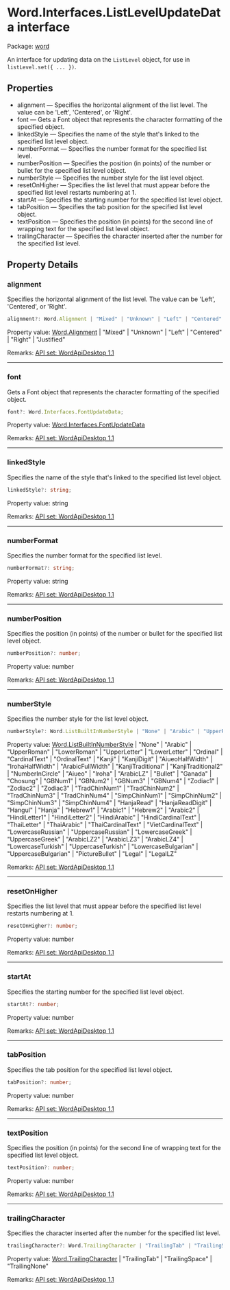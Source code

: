 # Word.Interfaces.ListLevelUpdateData interface

Package: [word](/en-us/javascript/api/word)

An interface for updating data on the `ListLevel` object, for use in `listLevel.set({ ... })`.

## Properties

- alignment — Specifies the horizontal alignment of the list level. The value can be 'Left', 'Centered', or 'Right'.
- font — Gets a Font object that represents the character formatting of the specified object.
- linkedStyle — Specifies the name of the style that's linked to the specified list level object.
- numberFormat — Specifies the number format for the specified list level.
- numberPosition — Specifies the position (in points) of the number or bullet for the specified list level object.
- numberStyle — Specifies the number style for the list level object.
- resetOnHigher — Specifies the list level that must appear before the specified list level restarts numbering at 1.
- startAt — Specifies the starting number for the specified list level object.
- tabPosition — Specifies the tab position for the specified list level object.
- textPosition — Specifies the position (in points) for the second line of wrapping text for the specified list level object.
- trailingCharacter — Specifies the character inserted after the number for the specified list level.

## Property Details

### alignment

Specifies the horizontal alignment of the list level. The value can be 'Left', 'Centered', or 'Right'.

```typescript
alignment?: Word.Alignment | "Mixed" | "Unknown" | "Left" | "Centered" | "Right" | "Justified";
```

Property value:
[Word.Alignment](/en-us/javascript/api/word/word.alignment) | "Mixed" | "Unknown" | "Left" | "Centered" | "Right" | "Justified"

Remarks:
[API set: WordApiDesktop 1.1](/en-us/javascript/api/requirement-sets/word/word-api-requirement-sets)

---

### font

Gets a Font object that represents the character formatting of the specified object.

```typescript
font?: Word.Interfaces.FontUpdateData;
```

Property value:
[Word.Interfaces.FontUpdateData](/en-us/javascript/api/word/word.interfaces.fontupdatedata)

Remarks:
[API set: WordApiDesktop 1.1](/en-us/javascript/api/requirement-sets/word/word-api-requirement-sets)

---

### linkedStyle

Specifies the name of the style that's linked to the specified list level object.

```typescript
linkedStyle?: string;
```

Property value:
string

Remarks:
[API set: WordApiDesktop 1.1](/en-us/javascript/api/requirement-sets/word/word-api-requirement-sets)

---

### numberFormat

Specifies the number format for the specified list level.

```typescript
numberFormat?: string;
```

Property value:
string

Remarks:
[API set: WordApiDesktop 1.1](/en-us/javascript/api/requirement-sets/word/word-api-requirement-sets)

---

### numberPosition

Specifies the position (in points) of the number or bullet for the specified list level object.

```typescript
numberPosition?: number;
```

Property value:
number

Remarks:
[API set: WordApiDesktop 1.1](/en-us/javascript/api/requirement-sets/word/word-api-requirement-sets)

---

### numberStyle

Specifies the number style for the list level object.

```typescript
numberStyle?: Word.ListBuiltInNumberStyle | "None" | "Arabic" | "UpperRoman" | "LowerRoman" | "UpperLetter" | "LowerLetter" | "Ordinal" | "CardinalText" | "OrdinalText" | "Kanji" | "KanjiDigit" | "AiueoHalfWidth" | "IrohaHalfWidth" | "ArabicFullWidth" | "KanjiTraditional" | "KanjiTraditional2" | "NumberInCircle" | "Aiueo" | "Iroha" | "ArabicLZ" | "Bullet" | "Ganada" | "Chosung" | "GBNum1" | "GBNum2" | "GBNum3" | "GBNum4" | "Zodiac1" | "Zodiac2" | "Zodiac3" | "TradChinNum1" | "TradChinNum2" | "TradChinNum3" | "TradChinNum4" | "SimpChinNum1" | "SimpChinNum2" | "SimpChinNum3" | "SimpChinNum4" | "HanjaRead" | "HanjaReadDigit" | "Hangul" | "Hanja" | "Hebrew1" | "Arabic1" | "Hebrew2" | "Arabic2" | "HindiLetter1" | "HindiLetter2" | "HindiArabic" | "HindiCardinalText" | "ThaiLetter" | "ThaiArabic" | "ThaiCardinalText" | "VietCardinalText" | "LowercaseRussian" | "UppercaseRussian" | "LowercaseGreek" | "UppercaseGreek" | "ArabicLZ2" | "ArabicLZ3" | "ArabicLZ4" | "LowercaseTurkish" | "UppercaseTurkish" | "LowercaseBulgarian" | "UppercaseBulgarian" | "PictureBullet" | "Legal" | "LegalLZ";
```

Property value:
[Word.ListBuiltInNumberStyle](/en-us/javascript/api/word/word.listbuiltinnumberstyle) | "None" | "Arabic" | "UpperRoman" | "LowerRoman" | "UpperLetter" | "LowerLetter" | "Ordinal" | "CardinalText" | "OrdinalText" | "Kanji" | "KanjiDigit" | "AiueoHalfWidth" | "IrohaHalfWidth" | "ArabicFullWidth" | "KanjiTraditional" | "KanjiTraditional2" | "NumberInCircle" | "Aiueo" | "Iroha" | "ArabicLZ" | "Bullet" | "Ganada" | "Chosung" | "GBNum1" | "GBNum2" | "GBNum3" | "GBNum4" | "Zodiac1" | "Zodiac2" | "Zodiac3" | "TradChinNum1" | "TradChinNum2" | "TradChinNum3" | "TradChinNum4" | "SimpChinNum1" | "SimpChinNum2" | "SimpChinNum3" | "SimpChinNum4" | "HanjaRead" | "HanjaReadDigit" | "Hangul" | "Hanja" | "Hebrew1" | "Arabic1" | "Hebrew2" | "Arabic2" | "HindiLetter1" | "HindiLetter2" | "HindiArabic" | "HindiCardinalText" | "ThaiLetter" | "ThaiArabic" | "ThaiCardinalText" | "VietCardinalText" | "LowercaseRussian" | "UppercaseRussian" | "LowercaseGreek" | "UppercaseGreek" | "ArabicLZ2" | "ArabicLZ3" | "ArabicLZ4" | "LowercaseTurkish" | "UppercaseTurkish" | "LowercaseBulgarian" | "UppercaseBulgarian" | "PictureBullet" | "Legal" | "LegalLZ"

Remarks:
[API set: WordApiDesktop 1.1](/en-us/javascript/api/requirement-sets/word/word-api-requirement-sets)

---

### resetOnHigher

Specifies the list level that must appear before the specified list level restarts numbering at 1.

```typescript
resetOnHigher?: number;
```

Property value:
number

Remarks:
[API set: WordApiDesktop 1.1](/en-us/javascript/api/requirement-sets/word/word-api-requirement-sets)

---

### startAt

Specifies the starting number for the specified list level object.

```typescript
startAt?: number;
```

Property value:
number

Remarks:
[API set: WordApiDesktop 1.1](/en-us/javascript/api/requirement-sets/word/word-api-requirement-sets)

---

### tabPosition

Specifies the tab position for the specified list level object.

```typescript
tabPosition?: number;
```

Property value:
number

Remarks:
[API set: WordApiDesktop 1.1](/en-us/javascript/api/requirement-sets/word/word-api-requirement-sets)

---

### textPosition

Specifies the position (in points) for the second line of wrapping text for the specified list level object.

```typescript
textPosition?: number;
```

Property value:
number

Remarks:
[API set: WordApiDesktop 1.1](/en-us/javascript/api/requirement-sets/word/word-api-requirement-sets)

---

### trailingCharacter

Specifies the character inserted after the number for the specified list level.

```typescript
trailingCharacter?: Word.TrailingCharacter | "TrailingTab" | "TrailingSpace" | "TrailingNone";
```

Property value:
[Word.TrailingCharacter](/en-us/javascript/api/word/word.trailingcharacter) | "TrailingTab" | "TrailingSpace" | "TrailingNone"

Remarks:
[API set: WordApiDesktop 1.1](/en-us/javascript/api/requirement-sets/word/word-api-requirement-sets)